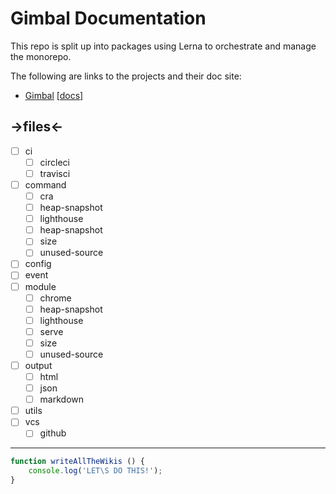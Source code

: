 # Gimbal Documentation

This repo is split up into packages using Lerna to orchestrate and manage the monorepo.

The following are links to the projects and their doc site:


 - [Gimbal](https://github.com/ModusCreateOrg/gimbal/tree/master/packages/gimbal) [[docs]](https://github.com/ModusCreateOrg/gimbal/tree/master/packages/gimbal/docs)

## ->files<-
- [ ] ci
    - [ ] circleci
    - [ ] travisci
- [ ] command
    - [ ] cra
    - [ ] heap-snapshot
    - [ ] lighthouse
    - [ ] heap-snapshot
    - [ ] size
    - [ ] unused-source
- [ ] config
- [ ] event
- [ ] module
    - [ ] chrome
    - [ ] heap-snapshot
    - [ ] lighthouse
    - [ ] serve
    - [ ] size
    - [ ] unused-source
- [ ] output
    - [ ] html
    - [ ] json
    - [ ] markdown
- [ ] utils
- [ ] vcs
    - [ ] github
____



```javascript
function writeAllTheWikis () {
    console.log('LET\S DO THIS!');
}
```